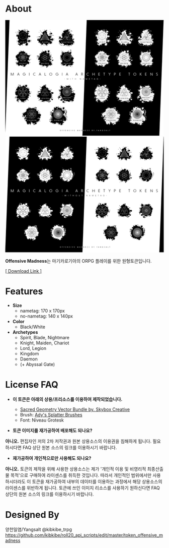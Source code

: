 # About
![tokens with nametag sample image](https://github.com/kibkibe/roll20_api_scripts/blob/master/token_offensive_madness/brochure_named.png)
![tokens without nametag sample image](https://github.com/kibkibe/roll20_api_scripts/blob/master/token_offensive_madness/brochure_nonamed.png)


**Offensive Madness**는 마기카로기아의 ORPG 플레이를 위한 원형토큰입니다.

[[ Download Link ]](https://github.com/kibkibe/roll20_api_scripts/raw/master/token_offensive_madness/token_offensive_madness_by_yangsalt.zip)




# Features
- **Size**
  - nametag: 170 x 170px
  - no-nametag: 140 x 140px
- **Color**
  - Black/White   
- **Archetypes**
  - Spirit, Blade, Nightmare
  - Knight, Maiden, Chariot
  - Lord, Legion
  - Kingdom
  - Daemon
  - (+ Abyssal Gate)
   




# License FAQ
- **이 토큰은 아래의 상용/프리소스를 이용하여 제작되었습니다.**
  - [Sacred Geometry Vector Bundle by. Skybox Creative](https://creativemarket.com/skyboxcreative/349504-Sacred-Geometry-Vector-Bundle)
  - Brush: [Ady's Splatter Brushes](https://www.deviantart.com/ady333/art/Ady-s-Splatter-Brushes-26360711)
  - Font: Niveau Grotesk


- **토큰 이미지를 재가공하여 배포해도 되나요?**


**아니오.** 편집자인 저의 2차 저작권과 원본 상용소스의 이용권을 침해하게 됩니다. 필요하시다면 FAQ 상단 원본 소스의 링크를 이용하시기 바랍니다.

- **재가공하여 개인적으로만 사용해도 되나요?**


**아니오.** 토큰의 제작을 위해 사용한 상용소스는 제가 '개인적 이용 및 비영리적 최종산출물 목적'으로 구매하여 라이센스를 취득한 것입니다. 따라서 개인적인 범위에서만 사용하시더라도 이 토큰을 재가공하여 내부의 데이터를 이용하는 과정에서 해당 상용소스의 라이센스를 위반하게 됩니다. 토큰에 쓰인 이미지 리소스를 사용하기 원하신다면 FAQ 상단의 원본 소스의 링크를 이용하시기 바랍니다.


# Designed By
양천일염/Yangsalt @kibkibe_trpg
https://github.com/kibkibe/roll20_api_scripts/edit/master/token_offensive_madness
